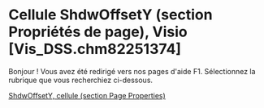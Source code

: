
# Cellule ShdwOffsetY (section Propriétés de page), Visio [Vis_DSS.chm82251374]

Bonjour ! Vous avez été redirigé vers nos pages d'aide F1. Sélectionnez la rubrique que vous recherchiez ci-dessous.

[ShdwOffsetY, cellule (section Page Properties)](http://msdn.microsoft.com/library/f3f53a7d-7450-b2b0-b508-6044a87450d9%28Office.15%29.aspx)

